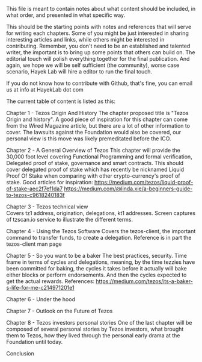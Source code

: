 
This file is meant to contain notes about what content should be included, in what order, and presented in what specific way.

This should be the starting points with notes and references that will serve for writing each chapters. Some of you might
be just interested in sharing interesting articles and links, while others might be interested in contributing. Remember,
you don't need to be an established and talented writer, the important is to bring up some points that others can
build on. The editorial touch will polish everything together for the final publication. And again, we hope we will
be self sufficient (the community), worse case scenario, Hayek Lab will hire a editor to run the final touch.

If you do not know how to contribute with Github, that's fine, you can email us at info at HayekLab dot com


The current table of content is listed as this:

Chapter 1 - Tezos Origin And History
The chapter proposed title is "Tezos Origin and history". A good piece of inspiration for this chapter can come from 
the Wired Magazine article, but there are a lot of other information to cover. The lawsuits against the Foundation
would also be covered, our personal view is this move was likely premeditated before the ICO.

Chapter 2 - A General Overview of Tezos
This chapter will provide the 30,000 foot level covering Functional Programming and formal verification, Delegated proof 
of stake, governance and smart contracts. 
This should cover delegated proof of stake which has recently be nicknamed Liquid Proof Of Stake when comparing with other
crypto-currency's proof of stake. Good articles for inspiration:
https://medium.com/tezos/liquid-proof-of-stake-aec2f7ef1da7
https://medium.com/@linda.xie/a-beginners-guide-to-tezos-c9618240183f

Chapter 3 - Tezos technical view  
Covers tz1 address, origination, delegations, kt1 addresses. Screen captures of tzscan.io service to illustrate 
the different terms.

Chapter 4 - Using the Tezos Software
Covers the tezos-client, the important command to transfer funds, to create a delegation.
Reference is in part the tezos-client man page

Chapter 5 - So you want to be a baker 
The best practices, security.
Time frame in terms of cycles and delegations, meaning, by the time tezzies have been committed for baking, the cycles it takes 
before it actually will bake either blocks or perform endorsements. And then the cycles expected to get the actual rewards.
References:
https://medium.com/tezos/its-a-baker-s-life-for-me-c214971201e1
  
Chapter 6 - Under the hood


Chapter 7 - Outlook on the Future of Tezos

Chapter 8 - Tezos investors personal stories
One of the last chapter will be composed of several personal stories by Tezos investors, what brought them to Tezos, how 
they lived through the personal early drama at the Foundation until today. 

Conclusion



